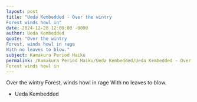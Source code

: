 ```yaml
---
layout: post
title: "Ueda Kembedded - Over the wintry 
Forest winds howl in"
date: 2024-12-28 12:00:00 -0000
author: Ueda Kembedded
quote: "Over the wintry 
Forest, winds howl in rage 
With no leaves to blow."
subject: Kamakura Period Haiku
permalink: /Kamakura Period Haiku/Ueda Kembedded/Ueda Kembedded - Over the wintry 
Forest winds howl in
---
```


Over the wintry 
Forest, winds howl in rage 
With no leaves to blow.

- Ueda Kembedded
